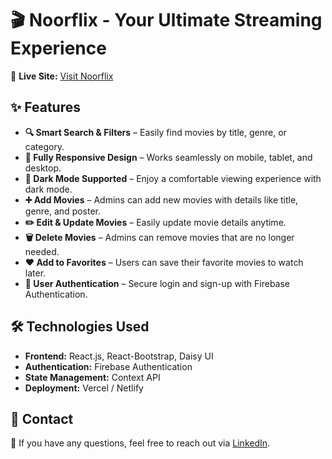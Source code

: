 # 🎬 Noorflix - Your Ultimate Streaming Experience  

🚀 **Live Site:** [Visit Noorflix](https://your-live-site-url.com)  

## ✨ Features 
  
- **🔍 Smart Search & Filters** – Easily find movies by title, genre, or category.  
- **📱 Fully Responsive Design** – Works seamlessly on mobile, tablet, and desktop.  
- **🌙 Dark Mode Supported** – Enjoy a comfortable viewing experience with dark mode.  
- **➕ Add Movies** – Admins can add new movies with details like title, genre, and poster.  
- **✏️ Edit & Update Movies** – Easily update movie details anytime.  
- **🗑️ Delete Movies** – Admins can remove movies that are no longer needed.  
- **❤️ Add to Favorites** – Users can save their favorite movies to watch later.  
- **👤 User Authentication** – Secure login and sign-up with Firebase Authentication. 
 

## 🛠️ Technologies Used  
- **Frontend:** React.js, React-Bootstrap, Daisy UI  
- **Authentication:** Firebase Authentication  
- **State Management:** Context API  
- **Deployment:** Vercel / Netlify  

## 📩 Contact  
💬 If you have any questions, feel free to reach out via [LinkedIn](hhttps://www.linkedin.com/in/bb-khadiza/).  

